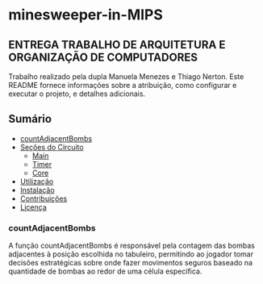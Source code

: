 
# minesweeper-in-MIPS
## ENTREGA TRABALHO DE ARQUITETURA E ORGANIZAÇÃO DE COMPUTADORES
Trabalho realizado pela dupla Manuela Menezes e Thiago Nerton.
Este README fornece informações sobre a atribuição, como configurar e executar o projeto, e detalhes adicionais.


## Sumário
- [countAdjacentBombs](#countAdjacentBombs)
- [Seções do Circuito](#seções-do-circuito)
  - [Main](#main)
  - [Timer](#timer)
  - [Core](#core)
- [Utilização](#utilização)
- [Instalação](#instalação)
- [Contribuições](#contribuições)
- [Licença](#licença)

### countAdjacentBombs
A função countAdjacentBombs é responsável pela contagem das bombas adjacentes à
posição escolhida no tabuleiro, permitindo ao jogador tomar decisões estratégicas
sobre onde fazer movimentos seguros baseado na quantidade de bombas ao redor de
uma célula específica.
